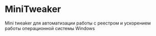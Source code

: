 # MiniTweaker
Mini tweaker для автоматизации работы с реестром и ускорением работы операционной системы Windows
